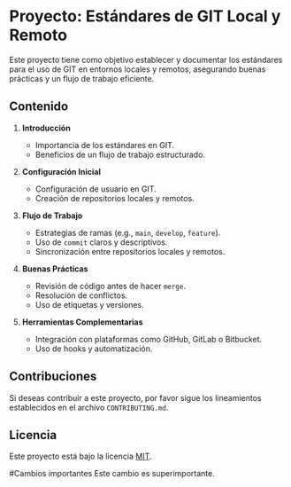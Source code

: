 # Proyecto: Estándares de GIT Local y Remoto

Este proyecto tiene como objetivo establecer y documentar los estándares para el uso de GIT en entornos locales y remotos, asegurando buenas prácticas y un flujo de trabajo eficiente.

## Contenido

1. **Introducción**
    - Importancia de los estándares en GIT.
    - Beneficios de un flujo de trabajo estructurado.

2. **Configuración Inicial**
    - Configuración de usuario en GIT.
    - Creación de repositorios locales y remotos.

3. **Flujo de Trabajo**
    - Estrategias de ramas (e.g., `main`, `develop`, `feature`).
    - Uso de `commit` claros y descriptivos.
    - Sincronización entre repositorios locales y remotos.

4. **Buenas Prácticas**
    - Revisión de código antes de hacer `merge`.
    - Resolución de conflictos.
    - Uso de etiquetas y versiones.

5. **Herramientas Complementarias**
    - Integración con plataformas como GitHub, GitLab o Bitbucket.
    - Uso de hooks y automatización.

## Contribuciones

Si deseas contribuir a este proyecto, por favor sigue los lineamientos establecidos en el archivo `CONTRIBUTING.md`.

## Licencia

Este proyecto está bajo la licencia [MIT](LICENSE).

#Cambios importantes
Este cambio es superimportante.